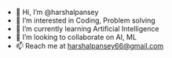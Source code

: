- 👋 Hi, I’m @harshalpansey
- 👀 I’m interested in Coding, Problem solving
- 🌱 I’m currently learning Artificial Intelligence
- 💞️ I’m looking to collaborate on AI, ML
- 📫 Reach me at harshalpansey66@gmail.com

 
